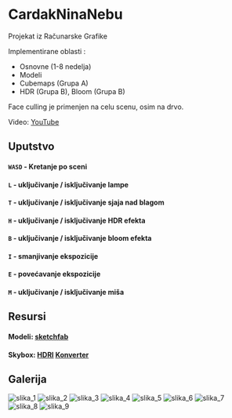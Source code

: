 # CardakNinaNebu

Projekat iz Računarske Grafike

Implementirane oblasti :
 - Osnovne (1-8 nedelja)
 - Modeli
 - Cubemaps (Grupa A)
 - HDR (Grupa B), Bloom (Grupa B)

Face culling je primenjen na celu scenu, osim na drvo.

Video: [YouTube](https://youtu.be/BKILH58S2Zk)



## Uputstvo

####  `WASD` - Kretanje po sceni

####  `L` - uključivanje / isključivanje lampe

####  `T` - uključivanje / isključivanje sjaja nad blagom

####  `H` -  uključivanje / isključivanje HDR efekta

####  `B` -  uključivanje / isključivanje bloom efekta

####  `I` - smanjivanje ekspozicije

####  `E` - povećavanje ekspozicije

####  `M` - uključivanje / isključivanje miša


## Resursi

#### Modeli: [sketchfab](sketchfab.com/feed) 
#### Skybox: [HDRI](https://polyhaven.com/) [Konverter](https://matheowis.github.io/HDRI-to-CubeMap/)

## Galerija

![slika_1](1.png)
![slika_2](2.png)
![slika_3](3.png)
![slika_4](4.png)
![slika_5](5.png)
![slika_6](6.png)
![slika_7](7.png)
![slika_8](8.png)
![slika_9](9.png)






